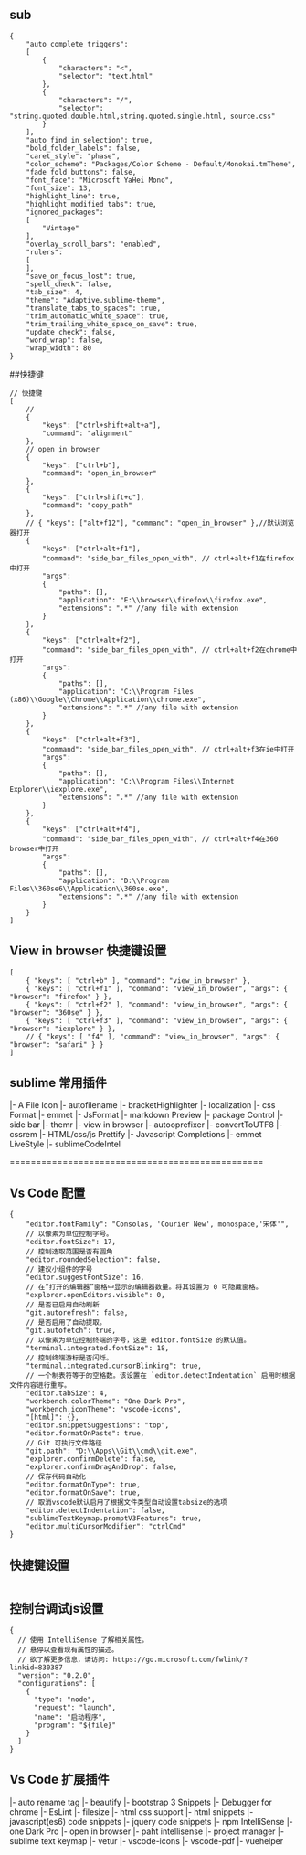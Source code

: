 ## sub
```
{
    "auto_complete_triggers":
    [
        {
            "characters": "<",
            "selector": "text.html"
        },
        {
            "characters": "/",
            "selector": "string.quoted.double.html,string.quoted.single.html, source.css"
        }
    ],
    "auto_find_in_selection": true,
    "bold_folder_labels": false,
    "caret_style": "phase",
    "color_scheme": "Packages/Color Scheme - Default/Monokai.tmTheme",
    "fade_fold_buttons": false,
    "font_face": "Microsoft YaHei Mono",
    "font_size": 13,
    "highlight_line": true,
    "highlight_modified_tabs": true,
    "ignored_packages":
    [
        "Vintage"
    ],
    "overlay_scroll_bars": "enabled",
    "rulers":
    [
    ],
    "save_on_focus_lost": true,
    "spell_check": false,
    "tab_size": 4,
    "theme": "Adaptive.sublime-theme",
    "translate_tabs_to_spaces": true,
    "trim_automatic_white_space": true,
    "trim_trailing_white_space_on_save": true,
    "update_check": false,
    "word_wrap": false,
    "wrap_width": 80
}
```
##快捷键
```
// 快捷键
[
    //
    {
        "keys": ["ctrl+shift+alt+a"],
        "command": "alignment"
    },
    // open in browser
    {
        "keys": ["ctrl+b"],
        "command": "open_in_browser"
    },
    {
        "keys": ["ctrl+shift+c"],
        "command": "copy_path"
    },
    // { "keys": ["alt+f12"], "command": "open_in_browser" },//默认浏览器打开
    {
        "keys": ["ctrl+alt+f1"],
        "command": "side_bar_files_open_with", // ctrl+alt+f1在firefox中打开
        "args":
        {
            "paths": [],
            "application": "E:\\browser\\firefox\\firefox.exe",
            "extensions": ".*" //any file with extension
        }
    },
    {
        "keys": ["ctrl+alt+f2"],
        "command": "side_bar_files_open_with", // ctrl+alt+f2在chrome中打开
        "args":
        {
            "paths": [],
            "application": "C:\\Program Files (x86)\\Google\\Chrome\\Application\\chrome.exe",
            "extensions": ".*" //any file with extension
        }
    },
    {
        "keys": ["ctrl+alt+f3"],
        "command": "side_bar_files_open_with", // ctrl+alt+f3在ie中打开
        "args":
        {
            "paths": [],
            "application": "C:\\Program Files\\Internet Explorer\\iexplore.exe",
            "extensions": ".*" //any file with extension
        }
    },
    {
        "keys": ["ctrl+alt+f4"],
        "command": "side_bar_files_open_with", // ctrl+alt+f4在360 browser中打开
        "args":
        {
            "paths": [],
            "application": "D:\\Program Files\\360se6\\Application\\360se.exe",
            "extensions": ".*" //any file with extension
        }
    }
]
```

## View in browser 快捷键设置
```
[
    { "keys": [ "ctrl+b" ], "command": "view_in_browser" },
    { "keys": [ "ctrl+f1" ], "command": "view_in_browser", "args": { "browser": "firefox" } },
    { "keys": [ "ctrl+f2" ], "command": "view_in_browser", "args": { "browser": "360se" } },
    { "keys": [ "ctrl+f3" ], "command": "view_in_browser", "args": { "browser": "iexplore" } },
    // { "keys": [ "f4" ], "command": "view_in_browser", "args": { "browser": "safari" } }
]
```

## sublime 常用插件

|- A File Icon
|- autofilename
|- bracketHighlighter
|- localization
|- css Format
|- emmet
|- JsFormat
|- markdown Preview
|- package Control
|- side bar
|- themr
|- view in browser
|- autooprefixer
|- convertToUTF8
|- cssrem
|- HTML/css/js Prettify
|- Javascript Completions
|- emmet LiveStyle
|- sublimeCodeIntel




================================================

## Vs Code 配置

```
{
    "editor.fontFamily": "Consolas, 'Courier New', monospace,'宋体'",
    // 以像素为单位控制字号。
    "editor.fontSize": 17,
    // 控制选取范围是否有圆角
    "editor.roundedSelection": false,
    // 建议小组件的字号
    "editor.suggestFontSize": 16,
    // 在“打开的编辑器”窗格中显示的编辑器数量。将其设置为 0 可隐藏窗格。
    "explorer.openEditors.visible": 0,
    // 是否已启用自动刷新
    "git.autorefresh": false,
    // 是否启用了自动提取。
    "git.autofetch": true,
    // 以像素为单位控制终端的字号，这是 editor.fontSize 的默认值。
    "terminal.integrated.fontSize": 18,
    // 控制终端游标是否闪烁。
    "terminal.integrated.cursorBlinking": true,
    // 一个制表符等于的空格数。该设置在 `editor.detectIndentation` 启用时根据文件内容进行重写。
    "editor.tabSize": 4,
    "workbench.colorTheme": "One Dark Pro",
    "workbench.iconTheme": "vscode-icons",
    "[html]": {},
    "editor.snippetSuggestions": "top",
    "editor.formatOnPaste": true,
    // Git 可执行文件路径
    "git.path": "D:\\Apps\\Git\\cmd\\git.exe",
    "explorer.confirmDelete": false,
    "explorer.confirmDragAndDrop": false,
    // 保存代码自动化
    "editor.formatOnType": true,
    "editor.formatOnSave": true,
    // 取消vscode默认启用了根据文件类型自动设置tabsize的选项
    "editor.detectIndentation": false,
    "sublimeTextKeymap.promptV3Features": true,
    "editor.multiCursorModifier": "ctrlCmd"
}
```

## 快捷键设置
```

```

## 控制台调试js设置
```
{
  // 使用 IntelliSense 了解相关属性。
  // 悬停以查看现有属性的描述。
  // 欲了解更多信息，请访问: https://go.microsoft.com/fwlink/?linkid=830387
  "version": "0.2.0",
  "configurations": [
    {
      "type": "node",
      "request": "launch",
      "name": "启动程序",
      "program": "${file}"
    }
  ]
}
```

## Vs Code 扩展插件

|- auto rename tag
|- beautify
|- bootstrap 3 Snippets
|- Debugger for chrome
|- EsLint
|- filesize
|- html css support
|- html snippets
|- javascript(es6) code snippets
|- jquery code snippets
|- npm IntelliSense
|- one Dark Pro
|- open in browser
|- paht intellisense
|- project manager
|- sublime text keymap
|- vetur
|- vscode-icons
|- vscode-pdf
|- vuehelper